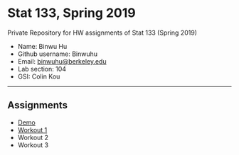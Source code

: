 # Stat 133, Spring 2019

Private Repository for HW assignments of Stat 133 (Spring 2019)

- Name: Binwu Hu
- Github username: Binwuhu
- Email: binwuhu@berkeley.edu
- Lab section: 104
- GSI: Colin Kou

-----

## Assignments

- [Demo](demo)
- [Workout 1](workout1)
- Workout 2
- Workout 3



